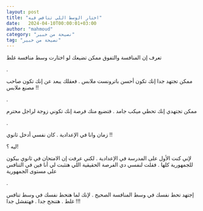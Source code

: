 ```yaml
---
layout: post
title: "اختار الوسط اللي تنافس فيه"
date:   2024-04-10T00:00:01+03:00
author: "mahmoud"
category: "نصيحة من خبير"
tag: "نصيحة من خبير"
---
```



تعرف إن المنافسة والتفوق ممكن تضيعك لو اختارت وسط منافسة
غلط

.

ممكن تجتهد جدا إنك تكون أحسن باترونست ملابس . فعقلك يبعد
عن إنك تكون صاحب مصنع ملابس !!

.

ممكن تجتهدي إنك تحطي ميكب جامد . فتضيع منك فرصة إنك
تكوني زوجة لراجل محترم

.

زمان وانا في الإعدادية . كان نفسي أدخل ثانوي !!

ليه ؟!

لإني كنت الأول على المدرسة في الإعدادية . لكني عرفت إن
الامتحان في ثانوي بيكون للجمهورية كلها . فقلت لنفسي دي الفرصة الحقيقية
اللي هتثبت لي أنا فين في التنافس على مستوى الجمهورية

.

إجتهد تحط نفسك في وسط المنافسة الصحيح . لإنك لما هتحط
نفسك في وسط تنافس غلط . هتنجح جدا . فهتفشل جدا !!!
